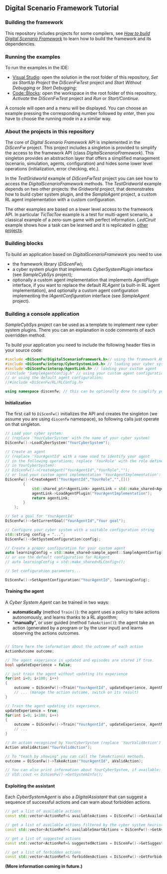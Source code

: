 ## Digital Scenario Framework Tutorial ##


### Building the framework

This repository includes projects for some compilers, see *[How to build Digital Scenario Framework](./HOW_TO_BUILD.md)* to learn how to build the framework and its dependencies.

### Running the examples

To run the examples in the IDE:

* [Visual Studio]: open the solution in the root folder of this repository, *Set as StartUp Project* the *DiScenFwTest* project and *Start Without Debugging* or *Start Debugging*;
* [Code::Blocks]: open the workspace in the root folder of this repository, *Activate* the *DiScenFwTest* project and *Run* or *Start/Continue*.

A console will open and a menu will be displayed. You can choose an example pressing the corresponding number followed by *enter*, then you have to choose the running mode in a a similar way.

### About the projects in this repository

The core of *Digital Scenario Framework* API is implemented in the *DiScenFw* project. This project includes a singleton is provided to simplify the access to the framework API (class *DigitalScenarioFramework*). This singleton provides an abstraction layer that offers a simplified management (scenario, simulation, agents, configuration) and hides some lower level operations (initialization, error checking, etc.).

In the *TestGridworld* example of *DiScenFwTest* project you can see how to access the *DigitalScenarioFramework* methods. The *TestGridworld* example depends on two other projects: the *Gridworld* project, that demonstrates how to build cyber system plugin, and the *SampleAgent* project, a custom RL agent implementation with a custom configuration.

The other examples are based on a lower level access to the framework API. In particular *TicTacToe* example is a test for multi-agent scenario, a classical example of a zero-sum game with perfect information.
*LedCiruit* example shows how a task can be learned and it is replicated in [other projects](./README.md/#related-projects).

### Building blocks

To build an application based on *DigitalScenarioFramework* you need to use
- the framework library (*DiScenFw*);
- a cyber system plugin that implements *CyberSystemPlugin* interface (see *SampleCybSys* project);
- optionally a custom agent implementation that implements *AgentPlugin* interface, if you want to replace the default *RLAgent* (a built-in RL agent implementation), and optionally a custom agent configuration implementing the *IAgentConfiguration* interface (see *SampleAgent* project).

### Building a console application

*SampleCybSys* project can be used as a template to implement new cyber system plugins. There you can an explanation in code comments of each overridden method.

To build your application you need to include the following header files in your source code:
```cpp
#include <DiScenFw/DigitalScenarioFramework.h>// using the framework API
#include <DiScenFw/interop/CyberSystemLink.h> // loading your cyber system plugin
#include <DiScenFw/interop/AgentLink.h> // loading your custom agent
//include "SampleAgentConfig.h" // using your custom agent configuration
// or using the default agent configuration:
//#include <DiScenFw/RL/RLConfig.h>

using namespace discenfw; // this can be optionally done to simplify your code.
```

#### Initialization

The first call to `DiScenFw()` initializes the API and creates the singleton (we assume you are using `discenfw` namespace), so following calls just operate on that singleton.
```cpp
// Load your cyber system:
// (replace 'YourCyberSystem' with the name of your cyber system)
DiScenFw()->LoadCyberSystem("YourCyberSystem");

// Create an agent
// (replace 'YourAgentId' with a name used to identify your agent
// in the following operations; replace 'YourRole' with the role defined
// in YourCyberSystem):
// DiScenFw()->CreateAgent("YourAgentId","YourRole","");
// or load your custom agent implementation 'YourAgentImplementation':
DiScenFw()->CreateAgent("YourAgentId","YourRole","",[]()
		{
			std::shared_ptr<AgentLink> agentLink = std::make_shared<AgentLink>();
			agentLink->LoadAgentPlugin("YourAgentImplementation");
			return agentLink;
		}
	);

// Set a goal for 'YourAgentId'
DiScenFw()->SetCurrentGoal("YourAgentId","Your goal");

// Configure your cyber system with a suitable configuration string
std::string config = "...";
DiScenFw()->SetSystemConfiguration(config);

// Create a proper configuration for your custom agent
auto learningConfig = std::make_shared<sample_agent::SampleAgentConfig>();
// or use the default configuration for RLAgent
// auto learningConfig = std::make_shared<RLConfig>();

// Set configuration parameters...

DiScenFw()->SetAgentConfiguration("YourAgentId", learningConfig);

```

#### Training the agent

A *Cyber System Agent* can be trained in two ways:
* **automatically** (method `Train()`): the agent uses a policy to take actions autonomously, and learns thanks to a RL algorithm;
* "**manually**", or user guided (method `TakeAction()`): the agent take an action (generated by a program or by the user input) and learns observing the actions outcomes.

```cpp

// Store here the information about the outcome of each action
ActionOutcome outcome;

// The agent experience is updated and episodes are stored if true.
bool updateExperience = false;

// just train the agent without updating its experience
for(int i=0; i<100; i++)
{
	outcome = DiScenFw()->Train("YourAgentId", updateExperience, AgentMode::LEARN);
	// ... (manage the action outcome, switch on its result) 
}

// Train the agent updating its experience.
updateExperience = true;
for(int i=0; i<100; i++)
{
	outcome = DiScenFw()->Train("YourAgentId", updateExperience, AgentMode::LEARN);
	// ...
}

// An action recognized by YourCyberSystem (replace 'YourValidAction')
Action aValidAction("YourValidAction");

// To "teach by showing" you can call the TakeAction() methods.
outcome = DiScenFw()->TakeAction("YourAgentId", aValidAction);

// You can also print information about YourCyberSystem, if available:
// std::cout << DiScenFw()->GetSystemInfo();

```
#### Exploiting the assistant

Each *CyberSystemAgent* is also a *DigitalAssistant* that can suggest a sequence of successful actions and can warn about forbidden actions.

```cpp
// get a list of available actions
const std::vector<ActionRef>& availableActions = DiScenFw()->GetAvailableActions("YourAgentId");

// get a list of available actions filtered by the cyber system heuristics
const std::vector<ActionRef>& availableSmartActions = DiScenFw()->GetAvailableActions("YourAgentId", true);

// get a list of suggested actions
const std::vector<ActionRef>& suggestedActions = DiScenFw()->GetSuggestedActions("YourAgentId");

// get a list of forbidden actions
const std::vector<ActionRef>& forbiddenActions = DiScenFw()->GetForbiddenActions("YourAgentId");

```


**(More information coming in future.)**

[Visual Studio]: https://visualstudio.microsoft.com/
[Code::Blocks]: https://www.codeblocks.org/
